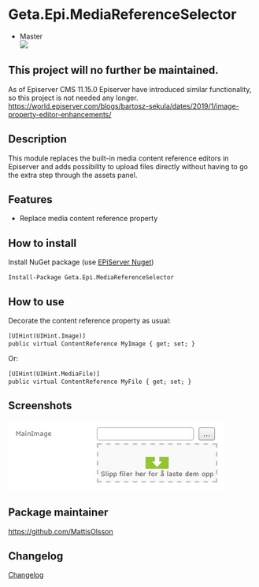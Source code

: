 # Geta.Epi.MediaReferenceSelector

* Master<br>
![](http://tc.geta.no/app/rest/builds/buildType:(id:GetaPackages_EPiMediaReferenceSelector_00ci),branch:master/statusIcon)

## This project will no further be maintained.
As of Episerver CMS 11.15.0 Episerver have introduced similar functionality, so this project is not needed any longer.
https://world.episerver.com/blogs/bartosz-sekula/dates/2019/1/image-property-editor-enhancements/

## Description
This module replaces the built-in media content reference editors in Episerver and adds possibility to upload files directly without having to go the extra step through the assets panel.

## Features
* Replace media content reference property

## How to install

Install NuGet package (use [EPiServer Nuget](http://nuget.episerver.com))

    Install-Package Geta.Epi.MediaReferenceSelector

## How to use

Decorate the content reference property as usual:

    [UIHint(UIHint.Image)]
    public virtual ContentReference MyImage { get; set; }

Or:

    [UIHint(UIHint.MediaFile)]
    public virtual ContentReference MyFile { get; set; }

## Screenshots

![ScreenShot](/docs/media-reference-selector.jpg)

## Package maintainer
https://github.com/MattisOlsson

## Changelog
[Changelog](CHANGELOG.md)
